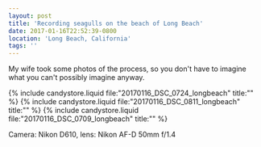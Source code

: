 ```yaml
---
layout: post
title: 'Recording seagulls on the beach of Long Beach'
date: 2017-01-16T22:52:39-0800
location: 'Long Beach, California'
tags: ''
---
```


My wife took some photos of the process, so you don't have to imagine what you can't possibly imagine anyway.

{% include candystore.liquid file:"20170116_DSC_0724_longbeach" title:"" %}
{% include candystore.liquid file:"20170116_DSC_0811_longbeach" title:"" %}
{% include candystore.liquid file:"20170116_DSC_0709_longbeach" title:"" %}

Camera: Nikon D610, lens: Nikon AF-D 50mm f/1.4
